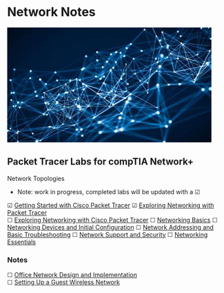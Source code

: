 # Network Notes

![My App](./app.png)

## Packet Tracer Labs for compTIA Network+

Network Topologies  
* Note: work in progress, completed labs will be updated with a &#9745;  

&#9745; [Getting Started with Cisco Packet Tracer](https://www.netacad.com/courses/getting-started-cisco-packet-tracer)
&#9745; [Exploring Networking with Packet Tracer](https://www.netacad.com/courses/exploring-networking-cisco-packet-tracer?courseLang=en-US)  
&#9744; [Exploring Networking with Cisco Packet Tracer](https://www.netacad.com/courses/exploring-networking-cisco-packet-tracer?courseLang=en-US)
&#9744; [Networking Basics](https://www.netacad.com/courses/networking-basics?courseLang=en-US)
&#9744; [Networking Devices and Initial Configuration](https://www.netacad.com/courses/networking-devices-and-initial-configuration?courseLang=en-US)
&#9744; [Network Addressing and Basic Troubleshooting](https://www.netacad.com/courses/network-addressing-and-basic-troubleshooting?courseLang=en-US)
&#9744; [Network Support and Security](https://www.netacad.com/courses/network-support-security?courseLang=en-US)
&#9744; [Networking Essentials](https://www.netacad.com/courses/networking-essentials?courseLang=en-US)

### Notes
&#9744; [Office Network Design and Implementation](modules/1netplus/networktopologies/office/README.md)  
&#9744; [Setting Up a Guest Wireless Network](modules/1netplus/networktopologies/guest/README.md)  

